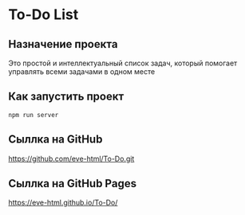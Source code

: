 # To-Do List

## Назначение проекта

Это простой и интеллектуальный список задач, который помогает управлять всеми задачами в одном месте 

## Как запустить проект

``` npm run server ```

## Сыллка на GitHub
<https://github.com/eve-html/To-Do.git>

## Сыллка на GitHub Pages
<https://eve-html.github.io/To-Do/>